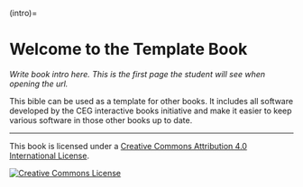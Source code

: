 (intro)=
# Welcome to the Template Book

_Write book intro here. This is the first page the student will see when opening the url._

This bible can be used as a template for other books. It includes all software developed by the CEG interactive books initiative and make it easier to keep various software in those other books up to date.


---

This book is licensed under a <a rel="license" href="http://creativecommons.org/licenses/by/4.0/">Creative Commons Attribution 4.0 International License</a>.

<a rel="license" href="http://creativecommons.org/licenses/by/4.0/"><img alt="Creative Commons License" style="border-width:0" src="https://i.creativecommons.org/l/by/4.0/88x31.png"/></a>
